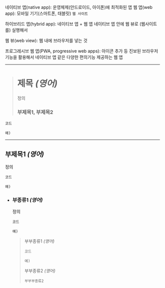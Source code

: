 



네이티브 앱(native app): 운영체제(안드로이드, 아이폰)에 최적화된 앱
웹 앱(web app): 모바일 기기(스마트폰, 태블릿) `웹 사이트`

하이브리드 앱(hybrid app): 네이티브 앱 + 웹 앱
네이티브 앱 안에 웹 뷰로 (웹사이트를) 실행해서

웹 뷰(web view): 웹 내에 브라우저를 넣는 것

프로그레시브 웹 앱(PWA, progressive web apps): 아이콘 추가 등 진보된 브라우저 기능을 활용해서
네이티브 앱 같은 다양한 편의기능 제공하는 웹 앱



---
># 제목 *(영어)*
>정의
>
>### 부제목1, 부제목2
```angular2html
코드

예)
```


---
## 부제목1 *(영어)*
정의
```angular2html
코드

예)
```

+ ### 부종류1 *(영어)*
  정의
  ```
  코드
  
  예)
  ```
  
  >부부종류1 *(영어)*
  >```
  >코드
  >
  >예)
  >```
  >
  >부부종류2 *(영어)*
  >```
  >부부부종류2
  >
  >```